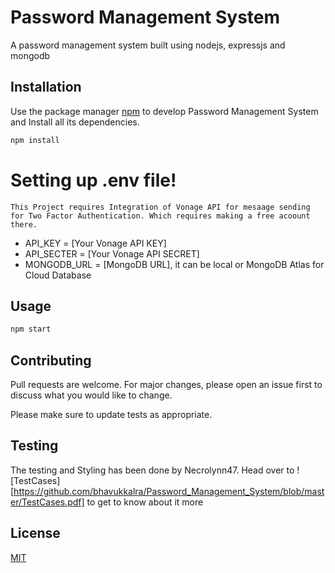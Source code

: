 # Password Management System

A password management system built using nodejs, expressjs and mongodb

## Installation

Use the package manager [npm](https://docs.npmjs.com/) to develop Password Management System and Install all its dependencies.

```bash
npm install
```
# Setting up .env file!
    This Project requires Integration of Vonage API for mesaage sending for Two Factor Authentication. Which requires making a free acoount there.

  - API_KEY = [Your Vonage API KEY]
  - API_SECTER = [Your Vonage API SECRET]
  - MONGODB_URL = [MongoDB URL], it can be local or MongoDB Atlas for Cloud Database


## Usage

```bash
npm start
```

## Contributing
Pull requests are welcome. For major changes, please open an issue first to discuss what you would like to change.

Please make sure to update tests as appropriate.

## Testing 

The testing and Styling has been done by Necrolynn47. Head over to ![TestCases][https://github.com/bhavukkalra/Password_Management_System/blob/master/TestCases.pdf] to get to know about it more


## License
[MIT](https://choosealicense.com/licenses/mit/)